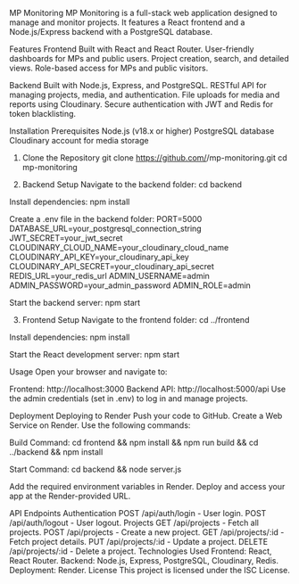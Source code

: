 MP Monitoring
MP Monitoring is a full-stack web application designed to manage and monitor projects. It features a React frontend and a Node.js/Express backend with a PostgreSQL database.

Features
Frontend
Built with React and React Router.
User-friendly dashboards for MPs and public users.
Project creation, search, and detailed views.
Role-based access for MPs and public visitors.

Backend
Built with Node.js, Express, and PostgreSQL.
RESTful API for managing projects, media, and authentication.
File uploads for media and reports using Cloudinary.
Secure authentication with JWT and Redis for token blacklisting.

Installation
Prerequisites
Node.js (v18.x or higher)
PostgreSQL database
Cloudinary account for media storage

1. Clone the Repository
git clone https://github.com/<your-username>/mp-monitoring.git
cd mp-monitoring

2. Backend Setup
Navigate to the backend folder:
cd backend

Install dependencies:
npm install

Create a .env file in the backend folder:
PORT=5000
DATABASE_URL=your_postgresql_connection_string
JWT_SECRET=your_jwt_secret
CLOUDINARY_CLOUD_NAME=your_cloudinary_cloud_name
CLOUDINARY_API_KEY=your_cloudinary_api_key
CLOUDINARY_API_SECRET=your_cloudinary_api_secret
REDIS_URL=your_redis_url
ADMIN_USERNAME=admin
ADMIN_PASSWORD=your_admin_password
ADMIN_ROLE=admin

Start the backend server:
npm start

3. Frontend Setup
Navigate to the frontend folder:
cd ../frontend

Install dependencies:
npm install

Start the React development server:
npm start

Usage
Open your browser and navigate to:

Frontend: http://localhost:3000
Backend API: http://localhost:5000/api
Use the admin credentials (set in .env) to log in and manage projects.

Deployment
Deploying to Render
Push your code to GitHub.
Create a Web Service on Render.
Use the following commands:

  Build Command:
    cd frontend && npm install && npm run build && cd ../backend && npm install

  Start Command:
    cd backend && node server.js

Add the required environment variables in Render.
Deploy and access your app at the Render-provided URL.

API Endpoints
Authentication
POST /api/auth/login - User login.
POST /api/auth/logout - User logout.
Projects
GET /api/projects - Fetch all projects.
POST /api/projects - Create a new project.
GET /api/projects/:id - Fetch project details.
PUT /api/projects/:id - Update a project.
DELETE /api/projects/:id - Delete a project.
Technologies Used
Frontend: React, React Router.
Backend: Node.js, Express, PostgreSQL, Cloudinary, Redis.
Deployment: Render.
License
This project is licensed under the ISC License.
